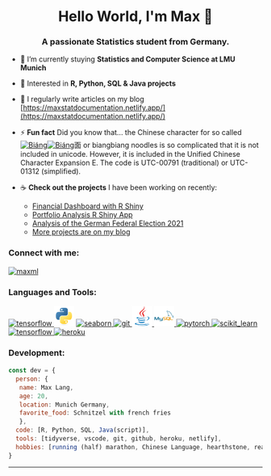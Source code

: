 <h1 align="center">Hello World, I'm Max 👋</h1>
<h3 align="center">A passionate Statistics student from Germany.</h3>

- 🔭 I’m currently stuying **Statistics and Computer Science at LMU Munich**

- 🌱 Interested in **R, Python, SQL & Java projects**

- 📝 I regularly write articles on my blog [https://maxstatdocumentation.netlify.app/](https://maxstatdocumentation.netlify.app/)

- ⚡ **Fun fact** 
Did you know that... the Chinese character for so called <a title="via Wikimedia Commons" href="https://commons.wikimedia.org/wiki/File:Bi%C3%A1ng.svg"><img width="15" alt="Biáng" src="https://upload.wikimedia.org/wikipedia/commons/thumb/4/41/Bi%C3%A1ng.svg/512px-Bi%C3%A1ng.svg.png"></a><a title="via Wikimedia Commons" href="https://commons.wikimedia.org/wiki/File:Bi%C3%A1ng.svg"><img width="15" alt="Biáng" src="https://upload.wikimedia.org/wikipedia/commons/thumb/4/41/Bi%C3%A1ng.svg/512px-Bi%C3%A1ng.svg.png"></a>面 or biangbiang noodles is so complicated that it is not included in unicode. However, it is included in the Unified Chinese Character Expansion E. The code is UTC-00791 (traditional) or UTC-01312 (simplified).
- ☕ **Check out the projects** I have been working on recently:
   - [Financial Dashboard with R Shiny](https://github.com/MaxMLang/FinancialDashboard)
   - [Portfolio Analysis R Shiny App](https://github.com/MaxMLang/portfolio_analysis)
   - [Analysis of the German Federal Election 2021](https://github.com/MaxMLang/AP-BTW2021)
   - [More projects are on my blog](https://maxstatdocumentation.netlify.app)

<h3 align="left">Connect with me:</h3>
<p align="left">
<a href="https://linkedin.com/in/maxml" target="blank"><img align="center" src="https://raw.githubusercontent.com/rahuldkjain/github-profile-readme-generator/master/src/images/icons/Social/linked-in-alt.svg" alt="maxml" height="30" width="40" /></a>
</p>

<h3 align="left">Languages and Tools:</h3>
<p align="left"> <a href="https://www.r-project.org" target="_blank" rel="noreferrer"> <img src="https://www.vectorlogo.zone/logos/r-project/r-project-official.svg" alt="tensorflow" width="40" height="40"/> </a> 
<a href="https://www.python.org" target="_blank" rel="noreferrer"> <img src="https://raw.githubusercontent.com/devicons/devicon/master/icons/python/python-original.svg" alt="python" width="40" height="40"/></a>
<a href="https://seaborn.pydata.org/" target="_blank" rel="noreferrer"> <img src="https://seaborn.pydata.org/_images/logo-mark-lightbg.svg" alt="seaborn" width="40" height="40"/> </a> 
<a href="https://git-scm.com/" target="_blank" rel="noreferrer"> <img src="https://www.vectorlogo.zone/logos/git-scm/git-scm-icon.svg" alt="git" width="40" height="40"/> </a> 
<a href="https://www.java.com" target="_blank" rel="noreferrer"> <img src="https://raw.githubusercontent.com/devicons/devicon/master/icons/java/java-original.svg" alt="java" width="40" height="40"/> </a> 
<a href="https://www.mysql.com/" target="_blank" rel="noreferrer"> <img src="https://raw.githubusercontent.com/devicons/devicon/master/icons/mysql/mysql-original-wordmark.svg" alt="mysql" width="40" height="40"/> </a> 
<a href="https://pytorch.org/" target="_blank" rel="noreferrer"> <img src="https://www.vectorlogo.zone/logos/pytorch/pytorch-icon.svg" alt="pytorch" width="40" height="40"/> </a> 
<a href="https://scikit-learn.org/" target="_blank" rel="noreferrer"> <img src="https://upload.wikimedia.org/wikipedia/commons/0/05/Scikit_learn_logo_small.svg" alt="scikit_learn" width="40" height="40"/> </a> 
<a href="https://www.tensorflow.org" target="_blank" rel="noreferrer"> <img src="https://www.vectorlogo.zone/logos/tensorflow/tensorflow-icon.svg" alt="tensorflow" width="40" height="40"/> </a>
<a href="https://heroku.com" target="_blank" rel="noreferrer"> <img src="https://www.vectorlogo.zone/logos/heroku/heroku-icon.svg" alt="heroku" width="40" height="40"/> </a>  </p>

<h3 align="left">Development:</h3>

 ```javascript
const dev = {
   person: {
    name: Max Lang,
    age: 20,
    location: Munich Germany,
    favorite_food: Schnitzel with french fries
    },
   code: [R, Python, SQL, Java(script)],
   tools: [tidyverse, vscode, git, github, heroku, netlify],
   hobbies: [running (half) marathon, Chinese Language, hearthstone, reading]
}
```
<hr>

